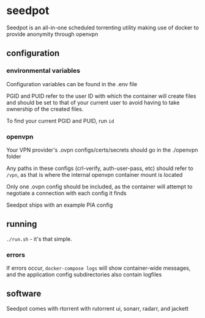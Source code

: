 # seedpot

Seedpot is an all-in-one scheduled torrenting utility making use of docker to provide anonymity through openvpn

## configuration

### environmental variables

Configuration variables can be found in the .env file

PGID and PUID refer to the user ID with which the container will create files and should be set to that of your current user to avoid having to take ownership of the created files.

To find your current PGID and PUID, run `id`

### openvpn

Your VPN provider's .ovpn configs/certs/secrets should go in the ./openvpn folder

Any paths in these configs (crl-verify, auth-user-pass, etc) should refer to `/vpn`, as that is where the internal openvpn container mount is located

Only one .ovpn config should be included, as the container will attempt to negotiate a connection with each config it finds

Seedpot ships with an example PIA config

## running

`./run.sh` - it's that simple.

### errors

If errors occur, `docker-compose logs` will show container-wide messages, and the application config subdirectories also contain logfiles

## software

Seedpot comes with rtorrent with rutorrent ui, sonarr, radarr, and jackett
